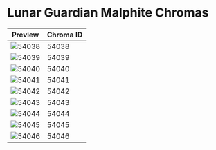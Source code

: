 # Lunar Guardian Malphite Chromas

| Preview | Chroma ID |
|---------|-----------|
| ![54038](https://raw.communitydragon.org/latest/plugins/rcp-be-lol-game-data/global/default/v1/champion-chroma-images/54/54038.png) | 54038 |
| ![54039](https://raw.communitydragon.org/latest/plugins/rcp-be-lol-game-data/global/default/v1/champion-chroma-images/54/54039.png) | 54039 |
| ![54040](https://raw.communitydragon.org/latest/plugins/rcp-be-lol-game-data/global/default/v1/champion-chroma-images/54/54040.png) | 54040 |
| ![54041](https://raw.communitydragon.org/latest/plugins/rcp-be-lol-game-data/global/default/v1/champion-chroma-images/54/54041.png) | 54041 |
| ![54042](https://raw.communitydragon.org/latest/plugins/rcp-be-lol-game-data/global/default/v1/champion-chroma-images/54/54042.png) | 54042 |
| ![54043](https://raw.communitydragon.org/latest/plugins/rcp-be-lol-game-data/global/default/v1/champion-chroma-images/54/54043.png) | 54043 |
| ![54044](https://raw.communitydragon.org/latest/plugins/rcp-be-lol-game-data/global/default/v1/champion-chroma-images/54/54044.png) | 54044 |
| ![54045](https://raw.communitydragon.org/latest/plugins/rcp-be-lol-game-data/global/default/v1/champion-chroma-images/54/54045.png) | 54045 |
| ![54046](https://raw.communitydragon.org/latest/plugins/rcp-be-lol-game-data/global/default/v1/champion-chroma-images/54/54046.png) | 54046 |